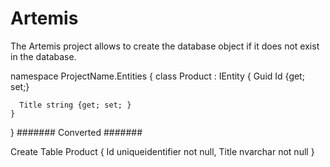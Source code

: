 <h1>Artemis</h1>
The Artemis project allows to create the database object if it does not exist in the database.


<p>
 
 namespace ProjectName.Entities { 
    class Product : IEntity
    { 
      Guid Id {get; set;} 

      Title string {get; set; }
    }
  }
  ####### Converted #######

  Create Table Product {
    Id uniqueidentifier not null,
    Title  nvarchar not null
   }
  
 </p>
